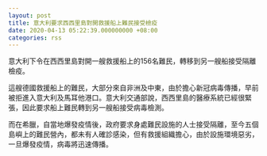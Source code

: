 ```yaml
---
layout: post
title: 意大利要求西西里島對開救援船上難民接受檢疫
date: 2020-04-13 05:22:39.000000000 +08:00
categories: rss
---
```


意大利下令在西西里島對開一艘救援船上的156名難民，轉移到另一艘船接受隔離檢疫。

這艘德國救援船上的難民，大部分來自非洲及中東，由於擔心新冠病毒傳播，早前被拒進入意大利及馬耳他港口。意大利交通部說，西西里島的醫療系統已經很緊張，因此要求船上難民轉到另一艘船接受病毒檢測。

而在希臘，自當地爆發疫情後，政府要求身處難民設施的人士接受隔離，至今五個島嶼上的難民營內，都未有人確診感染，但有救援組織擔心，由於設施環境惡劣，一旦爆發疫情，病毒將迅速傳播。

